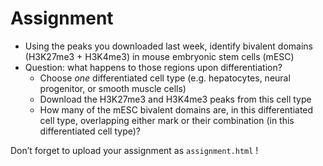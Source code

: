 # Assignment

* Using the peaks you downloaded last week, identify bivalent domains (H3K27me3 + H3K4me3) in mouse embryonic stem cells (mESC)
* Question: what happens to those regions upon differentiation?
  * Choose *one* differentiated cell type (e.g. hepatocytes, neural progenitor, or smooth muscle cells)
  * Download the H3K27me3 and H3K4me3 peaks from this cell type
  * How many of the mESC bivalent domains are, in this differentiated cell type, overlapping either mark or their combination (in this differentiated cell type)?

Don’t forget to upload your assignment as `assignment.html` !
